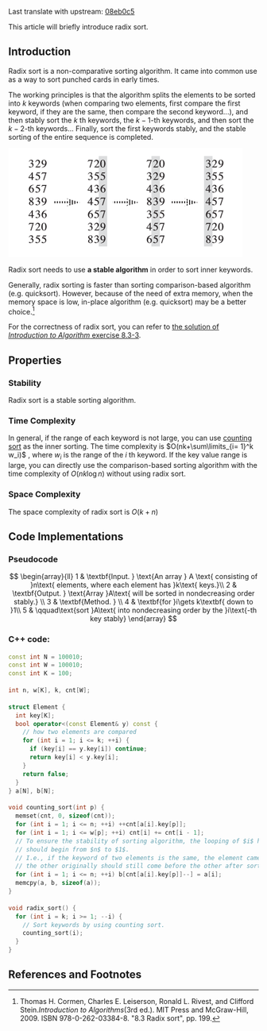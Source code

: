 Last translate with upstream: [08eb0c5](https://github.com/OI-wiki/OI-wiki/commit/08eb0c53b1ad55b518b0f5f7a569c25b8c1215b2#diff-866abbd72e16b1cfabe2b2f7dbc5433a8a141b2e86be23e889602ea5ad2aab7f)

This article will briefly introduce radix sort.

## Introduction

Radix sort is a non-comparative sorting algorithm. It came into common use as a way to sort punched cards in early times.

The working principles is that the algorithm splits the elements to be sorted into $k$ keywords (when comparing two elements, first compare the first keyword, if they are the same, then compare the second keyword...), and then stably sort the $k$ th keywords, the $k-1$-th keywords, and then sort the $k-2$-th keywords... Finally, sort the first keywords stably, and the stable sorting of the entire sequence is completed.

![An illustrated process of radix sort](images/radix-sort-1.png)

Radix sort needs to use **a stable algorithm** in order to sort inner keywords.

Generally, radix sorting is faster than sorting comparison-based algorithm (e.g. quicksort). However, because of the need of extra memory, when the memory space is low, in-place algorithm (e.g. quicksort) may be a better choice.[^ref1] 

For the correctness of radix sort, you can refer to [the solution of *Introduction to Algorithm* exercise 8.3-3](https://walkccc.github.io/CLRS/Chap08/8.3/#83-3).

## Properties

### Stability

Radix sort is a stable sorting algorithm.

### Time Complexity

In general, if the range of each keyword is not large, you can use [counting sort](./counting-sort.md) as the inner sorting. The time complexity is $O(nk+\sum\limits_{i= 1}^k w_i)$ , where $w_i$ is the range of the $i$ th keyword. If the key value range is large, you can directly use the comparison-based sorting algorithm with the time complexity of $O(nk\log n)$ without using radix sort.

### Space Complexity

The space complexity of radix sort is $O(k+n)$

## Code Implementations

### Pseudocode

$$
\begin{array}{ll}
1 & \textbf{Input. } \text{An array } A \text{ consisting of }n\text{ elements, where each element has }k\text{ keys.}\\
2 & \textbf{Output. } \text{Array }A\text{ will be sorted in nondecreasing order stably.} \\
3 & \textbf{Method. }  \\
4 & \textbf{for }i\gets k\textbf{ down to }1\\
5 & \qquad\text{sort }A\text{ into nondecreasing order by the }i\text{-th key stably}
\end{array}
$$

### C++ code:

```cpp
const int N = 100010;
const int W = 100010;
const int K = 100;

int n, w[K], k, cnt[W];

struct Element {
  int key[K];
  bool operator<(const Element& y) const {
    // how two elements are compared
    for (int i = 1; i <= k; ++i) {
      if (key[i] == y.key[i]) continue;
      return key[i] < y.key[i];
    }
    return false;
  }
} a[N], b[N];

void counting_sort(int p) {
  memset(cnt, 0, sizeof(cnt));
  for (int i = 1; i <= n; ++i) ++cnt[a[i].key[p]];
  for (int i = 1; i <= w[p]; ++i) cnt[i] += cnt[i - 1];
  // To ensure the stability of sorting algorithm, the looping of $i$ here 
  // should begin from $n$ to $1$.
  // I.e., if the keyword of two elements is the same, the element came before
  // the other originally should still come before the other after sorting.
  for (int i = 1; i <= n; ++i) b[cnt[a[i].key[p]]--] = a[i];
  memcpy(a, b, sizeof(a));
}

void radix_sort() {
  for (int i = k; i >= 1; --i) {
    // Sort keywords by using counting sort.
    counting_sort(i);
  }
}
```

## References and Footnotes

[^ref1]: Thomas H. Cormen, Charles E. Leiserson, Ronald L. Rivest, and Clifford Stein.*Introduction to Algorithms*(3rd ed.). MIT Press and McGraw-Hill, 2009. ISBN 978-0-262-03384-8. "8.3 Radix sort", pp. 199.
